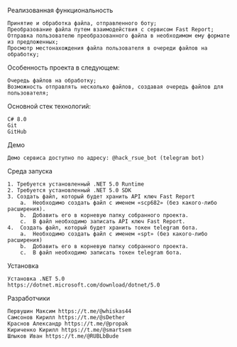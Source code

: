 Реализованная функциональность

    Принятие и обработка файла, отправленного боту;
    Преобразование файла путем взаимодействия с сервисом Fast Report;
    Отправка пользователю преобразованного файла в необходимом ему формате из предложенных;
    Просмотр местонахождения файла пользователя в очереди файлов на обработку;

Особенность проекта в следующем:

    Очередь файлов на обработку;
    Возможность отправлять несколько файлов, создавая очередь файлов для пользователя;

Основной стек технологий:

    С# 8.0
    Git
    GitHub

Демо

    Демо сервиса доступно по адресу: @hack_rsue_bot (telegram bot)

Среда запуска

    1. Требуется установленный .NET 5.0 Runtime
    2. Требуется установленный .NET 5.0 SDK
    3. Создать файл, который будет хранить API ключ Fast Report
        a.  Необходимо создать файл с именем «scp682» (без какого-либо расширения).
        b.  Добавить его в корневую папку собранного проекта.
        c.  В файл необходимо записать API ключ Fast Report.
    4.  Создать файл, который будет хранить токен telegram бота.
        a.  Необходимо создать файл с именем «spt» (без какого-либо расширения)
        b.  Добавить его в корневую папку собранного проекта.
        c.  В файл необходимо записать токен telegram бота.

Установка

    Установка .NET 5.0
    https://dotnet.microsoft.com/download/dotnet/5.0

Разработчики

    Первушин Максим https://t.me/@whiskas44
    Самсонов Кирилл https://t.me/@sDether
    Краснов Александр https://t.me/@propak
    Кириченко Кирилл https://t.me/@smartsem
    Шлыков Иван https://t.me/@RUBLbBude

